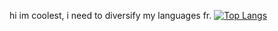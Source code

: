 hi im coolest, i need to diversify my languages fr.
[![Top Langs](https://github-readme-stats-git-masterrstaa-rickstaa.vercel.app/api/top-langs/?username=coolest)](https://github.com/anuraghazra/github-readme-stats)

<!--
**coolest/coolest** is a ✨ _special_ ✨ repository because its `README.md` (this file) appears on your GitHub profile.

Here are some ideas to get you started:

- 🔭 I’m currently working on ...
- 🌱 I’m currently learning ...
- 👯 I’m looking to collaborate on ...
- 🤔 I’m looking for help with ...
- 💬 Ask me about ...
- 📫 How to reach me: ...
- 😄 Pronouns: ...
- ⚡ Fun fact: ...
-->

